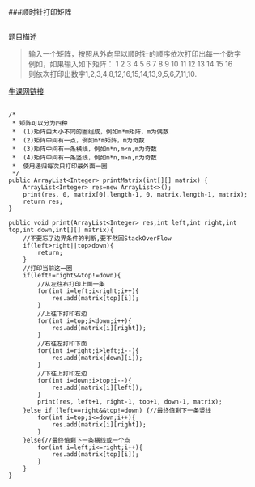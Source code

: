 ###顺时针打印矩阵
##
题目描述  
>输入一个矩阵，按照从外向里以顺时针的顺序依次打印出每一个数字  
例如，如果输入如下矩阵： 1 2 3 4 5 6 7 8 9 10 11 12 13 14 15 16  
则依次打印出数字1,2,3,4,8,12,16,15,14,13,9,5,6,7,11,10.

[牛课网链接](http://www.nowcoder.com/practice/9b4c81a02cd34f76be2659fa0d54342a?tpId=13&tqId=11172&rp=1&ru=/ta/coding-interviews&qru=/ta/coding-interviews/question-ranking) 

##  
```
/*
 * 矩阵可以分为四种
 *  (1)矩阵由大小不同的圈组成，例如m*m矩阵，m为偶数 
 *  (2)矩阵中间有一点，例如m*m矩阵，m为奇数
 *  (3)矩阵中间有一条横线，例如m*n,m<n,m为奇数
 *  (4)矩阵中间有一条竖线，例如m*n,m>n,n为奇数 
 *  使用递归每次只打印最外面一圈
 */
public ArrayList<Integer> printMatrix(int[][] matrix) {
	ArrayList<Integer> res=new ArrayList<>();
	print(res, 0, matrix[0].length-1, 0, matrix.length-1, matrix);
	return res;
}

public void print(ArrayList<Integer> res,int left,int right,int top,int down,int[][] matrix){
	//不要忘了边界条件的判断,要不然回StackOverFlow
	if(left>right||top>down){
		return;
	}
	//打印当前这一圈
	if(left!=right&&top!=down){
		//从左往右打印上面一条
		for(int i=left;i<right;i++){
			res.add(matrix[top][i]);
		}
		//上往下打印右边
		for(int i=top;i<down;i++){
			res.add(matrix[i][right]);
		}
		//右往左打印下面
		for(int i=right;i>left;i--){
			res.add(matrix[down][i]);
		}
		//下往上打印左边
		for(int i=down;i>top;i--){
			res.add(matrix[i][left]);
		}
		print(res, left+1, right-1, top+1, down-1, matrix);
	}else if (left==right&&top!=down) {//最终值剩下一条竖线
		for(int i=top;i<=down;i++){
			res.add(matrix[i][right]);
		}
	}else{//最终值剩下一条横线或一个点
		for(int i=left;i<=right;i++){
			res.add(matrix[top][i]);
		}
	}
}
```
